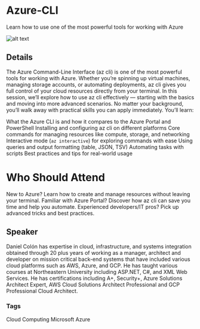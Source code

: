 # Azure-CLI
Learn how to use one of the most powerful tools for working with Azure

![alt text](https://raw.githubusercontent.com/danielecolon/Azure-CLI/refs/heads/main/azcli.png)

## Details
The Azure Command-Line Interface (az cli) is one of the most powerful tools for working with Azure. Whether you’re spinning up virtual machines, managing storage accounts, or automating deployments, az cli gives you full control of your cloud resources directly from your terminal.
In this session, we’ll explore how to use az cli effectively — starting with the basics and moving into more advanced scenarios. No matter your background, you’ll walk away with practical skills you can apply immediately.
You’ll learn:

What the Azure CLI is and how it compares to the Azure Portal and PowerShell
Installing and configuring az cli on different platforms
Core commands for managing resources like compute, storage, and networking
Interactive mode (`az interactive`) for exploring commands with ease
Using queries and output formatting (table, JSON, TSV)
Automating tasks with scripts
Best practices and tips for real-world usage
# Who Should Attend

New to Azure? Learn how to create and manage resources without leaving your terminal.
Familiar with Azure Portal? Discover how az cli can save you time and help you automate.
Experienced developers/IT pros? Pick up advanced tricks and best practices.

## Speaker
Daniel Colón has expertise in cloud, infrastructure, and systems integration obtained through 20 plus years of working as a manager, architect and developer on mission critical back-end systems that have included various cloud platforms such as AWS, Azure, and GCP. He has taught various courses at Northeastern University including ASP.NET, C#, and XML Web Services. He has certifications including A+, Security+, Azure Solutions Architect Expert, AWS Cloud Solutions Architect Professional and GCP Professional Cloud Architect.

### Tags
Cloud Computing
Microsoft Azure
